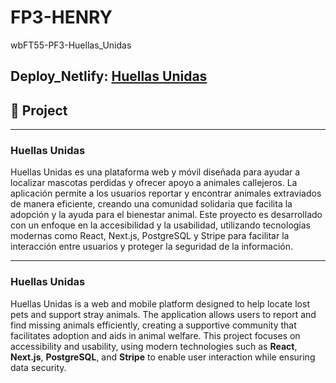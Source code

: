 # FP3-HENRY
wbFT55-PF3-Huellas_Unidas

**Deploy_Netlify**: [Huellas Unidas](https://huellasunidas.netlify.app/)
---

## 🚀 Project 

---

### Huellas Unidas
Huellas Unidas es una plataforma web y móvil diseñada para ayudar a localizar mascotas perdidas y ofrecer apoyo a animales callejeros. La aplicación permite a los usuarios reportar y encontrar animales extraviados de manera eficiente, creando una comunidad solidaria que facilita la adopción y la ayuda para el bienestar animal. Este proyecto es desarrollado con un enfoque en la accesibilidad y la usabilidad, utilizando tecnologías modernas como React, Next.js, PostgreSQL y Stripe para facilitar la interacción entre usuarios y proteger la seguridad de la información.

---

### Huellas Unidas
Huellas Unidas is a web and mobile platform designed to help locate lost pets and support stray animals. The application allows users to report and find missing animals efficiently, creating a supportive community that facilitates adoption and aids in animal welfare. This project focuses on accessibility and usability, using modern technologies such as **React**, **Next.js**, **PostgreSQL**, and **Stripe** to enable user interaction while ensuring data security.

